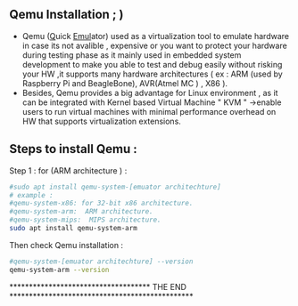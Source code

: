 ## Qemu Installation ; )

* Qemu (<u>Q</u>uick <u>Emul</u>ator) used as a virtualization tool to emulate hardware in case its not avalible , expensive or you want to protect your hardware during testing phase as it mainly used in embedded system development to make you able to test and debug easily without risking your HW ,it supports many hardware architectures ( ex : ARM (used by Raspberry Pi and BeagleBone), AVR(Atmel MC ) , X86 ).
* Besides, Qemu provides a big advantage for Linux environment , as it can be integrated with Kernel based Virtual Machine " KVM " ->enable users to run virtual machines with minimal performance overhead on HW that supports virtualization extensions. 

## Steps to install Qemu :

Step 1 : for (ARM architecture ) :

```bash
#sudo apt install qemu-system-[emuator architechture]
# example :
#qemu-system-x86: for 32-bit x86 architecture.
#qemu-system-arm:  ARM architecture.
#qemu-system-mips:  MIPS architecture.
sudo apt install qemu-system-arm
```

Then check  Qemu installation :

```bash
#qemu-system-[emuator architechture] --version
qemu-system-arm --version
```


 ************************************ THE END ***********************************************
